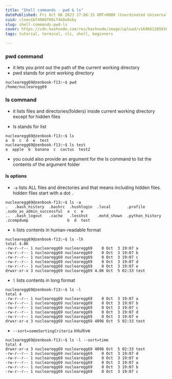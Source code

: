 ```yaml
---
title: "Shell commands - pwd & ls"
datePublished: Fri Oct 06 2023 17:08:15 GMT+0000 (Coordinated Universal Time)
cuid: clnev1bf4000f08if4k0o0sby
slug: shell-commands-pwd-ls
cover: https://cdn.hashnode.com/res/hashnode/image/upload/v1696612050165/09a84b39-c404-4e90-afe3-d0d7f4fbd71f.jpeg
tags: tutorial, terminal, cli, shell, beginners

---
```


### pwd command

- it lets you print out the path of the current working directory
- pwd stands for print working directory
```
nuclearegg69@zenbook-f13:~$ pwd
/home/nuclearegg69
```

### ls command

- it lists files and directories(folders) inside current working directory except for hidden files

- ls stands for list

```
nuclearegg69@zenbook-f13:~$ ls
a  b  c  d  e  test
nuclearegg69@zenbook-f13:~$ ls test
a  apple  b  banana  c  cactus  test2
```
- you could also provide an argument for the ls command to list the contents of the argument folder

#### ls options

- `-a` lists ALL files and directories and that means including hidden files. hidden files start with a dot `.` 

```
nuclearegg69@zenbook-f13:~$ ls -a
.   .bash_history  .bashrc  .hushlogin  .local       .profile         .sudo_as_admin_successful  a  c  e
..  .bash_logout   .cache   .lesshst    .motd_shown  .python_history  .zcompdump                 b  d  test
```


- `h` lists contents in human-readable format
```
nuclearegg69@zenbook-f13:~$ ls -lh
total 4.0K
-rw-r--r-- 1 nuclearegg69 nuclearegg69    0 Oct  3 19:07 a
-rw-r--r-- 1 nuclearegg69 nuclearegg69    0 Oct  3 19:07 b
-rw-r--r-- 1 nuclearegg69 nuclearegg69    0 Oct  3 19:07 c
-rw-r--r-- 1 nuclearegg69 nuclearegg69    0 Oct  3 19:07 d
-rw-r--r-- 1 nuclearegg69 nuclearegg69    0 Oct  3 19:07 e
drwxr-xr-x 3 nuclearegg69 nuclearegg69 4.0K Oct  5 02:33 test
```
- `l` lists contents in long format 

```
nuclearegg69@zenbook-f13:~$ ls -l
total 4
-rw-r--r-- 1 nuclearegg69 nuclearegg69    0 Oct  3 19:07 a
-rw-r--r-- 1 nuclearegg69 nuclearegg69    0 Oct  3 19:07 b
-rw-r--r-- 1 nuclearegg69 nuclearegg69    0 Oct  3 19:07 c
-rw-r--r-- 1 nuclearegg69 nuclearegg69    0 Oct  3 19:07 d
-rw-r--r-- 1 nuclearegg69 nuclearegg69    0 Oct  3 19:07 e
drwxr-xr-x 3 nuclearegg69 nuclearegg69 4096 Oct  5 02:33 test
```
- `--sort=someSortingCriteria` intuitive
```
nuclearegg69@zenbook-f13:~$ ls -l --sort=time
total 4
drwxr-xr-x 3 nuclearegg69 nuclearegg69 4096 Oct  5 02:33 test
-rw-r--r-- 1 nuclearegg69 nuclearegg69    0 Oct  3 19:07 d
-rw-r--r-- 1 nuclearegg69 nuclearegg69    0 Oct  3 19:07 e
-rw-r--r-- 1 nuclearegg69 nuclearegg69    0 Oct  3 19:07 a
-rw-r--r-- 1 nuclearegg69 nuclearegg69    0 Oct  3 19:07 b
-rw-r--r-- 1 nuclearegg69 nuclearegg69    0 Oct  3 19:07 c
```
